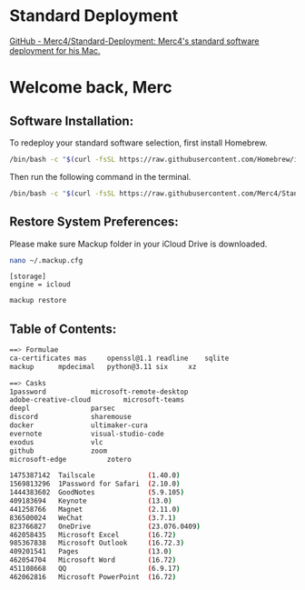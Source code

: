 # Standard Deployment

[GitHub - Merc4/Standard-Deployment: Merc4's standard software deployment for his Mac.](https://github.com/Merc4/Standard-Deployment)

# Welcome back, Merc

## Software Installation:

To redeploy your standard software selection, first install Homebrew.

```bash
/bin/bash -c "$(curl -fsSL https://raw.githubusercontent.com/Homebrew/install/HEAD/install.sh)"
```

Then run the following command in the terminal.

```bash
/bin/bash -c "$(curl -fsSL https://raw.githubusercontent.com/Merc4/Standard-Deployment/main/install.sh)"
```

## Restore System Preferences:

Please make sure Mackup folder in your iCloud Drive is downloaded. 

```bash
nano ~/.mackup.cfg
```

```
[storage]
engine = icloud
```

```bash
mackup restore
```

## Table of Contents:

```bash
==> Formulae
ca-certificates	mas		openssl@1.1	readline	sqlite
mackup		mpdecimal	python@3.11	six		xz

==> Casks
1password			microsoft-remote-desktop
adobe-creative-cloud		microsoft-teams
deepl				parsec
discord				sharemouse
docker				ultimaker-cura
evernote			visual-studio-code
exodus				vlc
github				zoom
microsoft-edge			zotero

1475387142  Tailscale             (1.40.0)
1569813296  1Password for Safari  (2.10.0)
1444383602  GoodNotes             (5.9.105)
409183694   Keynote               (13.0)
441258766   Magnet                (2.11.0)
836500024   WeChat                (3.7.1)
823766827   OneDrive              (23.076.0409)
462058435   Microsoft Excel       (16.72)
985367838   Microsoft Outlook     (16.72.3)
409201541   Pages                 (13.0)
462054704   Microsoft Word        (16.72)
451108668   QQ                    (6.9.17)
462062816   Microsoft PowerPoint  (16.72)
```